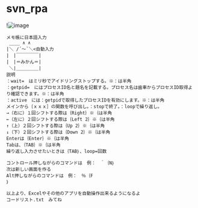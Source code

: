 # svn_rpa

!![image](https://github.com/su5filed/svn_rpa/assets/137695729/69bd9676-82b2-43fb-88dc-e891423f3c17)

```
メモ帳に日本語入力
 ____ ∧ ∧
|＼ /´～`＼<自動入力
|　|￣￣￣￣￣|
|　|＝みかん＝|
 ＼|＿＿＿＿＿| 
説明
：wait=　はミリ秒でアイドリングストップする。※：は半角
：getpid=　にはプロセスID名と題名を記載する。プロセス名は歯車からプロセスID取得より確認できます。※：は半角
：active　には：getpidで取得したプロセスIDを有効にします。※：は半角
メインから〔ｘｘｘ］の関数を呼び出し。：stopで終了。：loopで繰り返し。
→（右に）１回シフトする際は｛Right｝※｛は半角
←（左に）２回シフトする際は｛Left 2｝※｛は半角
↑（上）２回シフトする際は｛Up 2｝※｛は半角
↓（下）２回シフトする際は｛Down 2｝※｛は半角
Enterは｛Enter｝※｛は半角
Tabは、｛TAB｝※｛は半角
繰り返し入力させたいときは｛TAB｝、loop=回数 
			
コントロール押しながらのコマンドは　例：　＾｛N｝
次は新しい画面を作る
Alt押しながらのコマンドは　例：　％｛F
｝

以上より、Excelやその他のアプリを自動操作出来るようになるよ
コードリスト.txt　みてね

```
